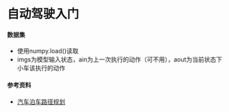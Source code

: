 # 自动驾驶入门

#### 数据集
+ 使用numpy.load()读取
+ imgs为模型输入状态，ain为上一次执行的动作（可不用），aout为当前状态下小车该执行的动作

#### 参考资料
+ [汽车泊车路径规划](https://math.bnu.edu.cn/docs/2021-12/20211206181531456901.pdf)

